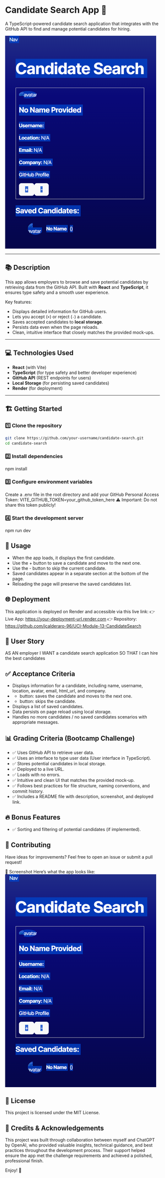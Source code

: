 # Candidate Search App 🚀

A TypeScript-powered candidate search application that integrates with the GitHub API to find and manage potential candidates for hiring.

![Candidate Search Screenshot](./screenshot.png) <!-- Replace with your actual screenshot file path -->

---

## 📚 Description

This app allows employers to browse and save potential candidates by retrieving data from the GitHub API. Built with **React** and **TypeScript**, it ensures type safety and a smooth user experience.

Key features:
- Displays detailed information for GitHub users.
- Lets you accept (`+`) or reject (`-`) a candidate.
- Saves accepted candidates to **local storage**.
- Persists data even when the page reloads.
- Clean, intuitive interface that closely matches the provided mock-ups.

---

## 💻 Technologies Used

- **React** (with Vite)
- **TypeScript** (for type safety and better developer experience)
- **GitHub API** (REST endpoints for users)
- **Local Storage** (for persisting saved candidates)
- **Render** (for deployment)

---

## 🏗️ Getting Started

### 1️⃣ Clone the repository

```bash
git clone https://github.com/your-username/candidate-search.git
cd candidate-search
```

### 2️⃣ Install dependencies
npm install

### 3️⃣ Configure environment variables
Create a .env file in the root directory and add your GitHub Personal Access Token:
VITE_GITHUB_TOKEN=your_github_token_here
⚠️ Important: Do not share this token publicly!

### 4️⃣ Start the development server
npm run dev

## 🔎 Usage
- When the app loads, it displays the first candidate.
- Use the + button to save a candidate and move to the next one.
- Use the - button to skip the current candidate.
- Saved candidates appear in a separate section at the bottom of the page.
- Reloading the page will preserve the saved candidates list.

## 🌐 Deployment
This application is deployed on Render and accessible via this live link:
👉 Live App: https://your-deployment-url.render.com
👉 Repository: https://github.com/jcalderaro-96/UCI-Module-13-CandidateSearch

## 🎯 User Story
AS AN employer
I WANT a candidate search application
SO THAT I can hire the best candidates

## ✅ Acceptance Criteria
- Displays information for a candidate, including name, username, location, avatar, email, html_url, and company.
- + button: saves the candidate and moves to the next one.
- - button: skips the candidate.
- Displays a list of saved candidates.
- Data persists on page reload using local storage.
- Handles no more candidates / no saved candidates scenarios with appropriate messages.

## 📊 Grading Criteria (Bootcamp Challenge)
- ✅ Uses GitHub API to retrieve user data.
- ✅ Uses an interface to type user data (User interface in TypeScript).
- ✅ Stores potential candidates in local storage.
- ✅ Deployed to a live URL.
- ✅ Loads with no errors.
- ✅ Intuitive and clean UI that matches the provided mock-up.
- ✅ Follows best practices for file structure, naming conventions, and commit history.
- ✅ Includes a README file with description, screenshot, and deployed link.

## 🔥 Bonus Features
- ✅ Sorting and filtering of potential candidates (if implemented).

## 🤝 Contributing
Have ideas for improvements? Feel free to open an issue or submit a pull request!

📸 Screenshot
Here’s what the app looks like:
![Candidate Search Screenshot](./screenshot.png) <!-- Replace with your actual screenshot file path -->

## 📝 License
This project is licensed under the MIT License.

## 🤝 Credits & Acknowledgements
This project was built through collaboration between myself and ChatGPT by OpenAI, who provided valuable insights, technical guidance, and best practices throughout the development process. Their support helped ensure the app met the challenge requirements and achieved a polished, professional finish.

Enjoy! 🚀


